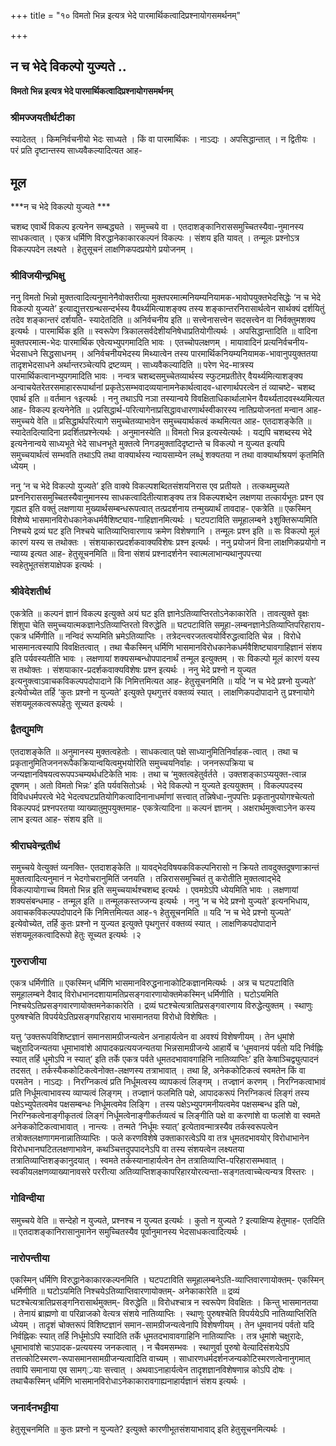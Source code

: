 +++
title = "१० विमतो भिन्न इत्यत्र भेदे पारमार्थिकत्वादिप्रश्नायोगसमर्थनम्"

+++


## न च भेदे विकल्पो युज्यते ..

**विमतो भिन्न इत्यत्र भेदे पारमार्थिकत्वादिप्रश्नायोगसमर्थनम्**

### **श्रीमज्जयतीर्थटीका**

स्यादेतत् । किमनिर्वचनीयो भेदः साध्यते । किं वा पारमार्थिकः । नाऽद्यः । अपसिद्धान्तात् । न द्वितीयः । परं प्रति दृष्टान्तस्य साध्यवैकल्यादित्यत आह-

## **मूल**

***न च भेदे विकल्पो युज्यते ***

चशब्द एवार्थे विकल्प इत्यनेन सम्बद्ध्यते । समुच्चये वा । एतदाशङ्कानिराससमुच्चितस्यैवा-नुमानस्य साधकत्वात् । एकत्र धर्मिणि विरुद्धानेकाकारकल्पनं विकल्पः । संशय इति यावत् । तन्मूलः प्रश्नोऽत्र विकल्पपदेन लक्ष्यते । हेतुसूचनं लाक्षणिकपदप्रयोगे प्रयोजनम् ।

### **श्रीविजयीन्द्रभिक्षु**

ननु विमतो भिन्नो मुक्तत्वादित्यनुमानेनैवोक्तरीत्या मुक्तपरमात्मनियम्यनियामक-भावोपयुक्तभेदसिद्धेः ‘न च भेदे विकल्पो युज्यते’ इत्याद्युत्तरग्रन्थसन्दर्भस्य वैयर्थ्यमित्याशङ्क्य तस्य शङ्कान्तरनिरासार्थत्वेन सार्थक्यं दर्शयितुं तदेव शङ्कान्तरं दर्शयति- स्यादेतदिति ॥ अनिर्वचनीय इति ॥ सत्त्वेनासत्त्वेन सदसत्त्वेन वा निर्वक्तुमशक्य इत्यर्थः । पारमार्थिक इति ॥ स्वरूपेण त्रिकालसर्वदेशीयनिषेधाप्रतियोगीत्यर्थः । अपसिद्धान्तादिति ॥ वादिना मुक्तपरमात्म-भेदः पारमार्थिक एवेत्यभ्युपगमादिति भावः । एतच्चोपलक्षणम् । मायावादिनं प्रत्यनिर्वचनीय-भेदसाधने सिद्धसाधनम् । अनिर्वचनीयभेदस्य मिथ्यात्वेन तस्य पारमार्थिकनियम्यनियामक-भावानुपयुक्ततया तादृशभेदसाधने अर्थान्तरञ्चेत्यपि द्रष्टव्यम् । साध्यवैकल्यादिति ॥ परेण भेद-मात्रस्य पारमार्थिकत्वानभ्युपगमादिति भावः । नन्वत्र चशब्दसमुच्चेतव्यार्थस्य स्फुटमप्रतीतेर् वैयर्थ्यमित्याशङ्क्य अन्वाचयेतरेतरसमाहाररूपार्थानां प्रकृतेऽसम्भवादव्ययानामनेकार्थत्वादव-धारणार्थपरत्वेन तं व्याचष्टे- चशब्द एवार्थ इति ॥ वर्तमान १इत्यर्थः । ननु तथाऽपि नञा तस्यान्वये विवक्षिताधिकार्थालाभेन वैयर्थ्यतादवस्थ्यमित्यत आह- विकल्प इत्यनेनेति ॥ २प्रसिद्धार्थ-परित्यागेनाप्रसिद्धावधारणार्थस्वीकारस्य नातिप्रयोजनतां मन्वान आह- समुच्चये वेति ॥ प्रसिद्धार्थपरित्यागे समुच्चेतव्याभावेन समुच्चयार्थकत्वं कथमित्यत आह- एतदाशङ्केति ॥ स्यादेतदित्यादिना प्रदर्शितप्रश्नेत्यर्थः । अनुमानस्येति ॥ विमतो भिन्न इत्यस्येत्यर्थः । यद्यपि चशब्दस्य भेदे इत्यनेनान्वये साध्यभूते भेदे साधनभूते मुक्तत्वे निगडमुक्तादिदृष्टान्ते च विकल्पो न युज्यत इत्यपि समुच्चयार्थत्वं सम्भवति तथाऽपि तथा वाक्यार्थस्य न्यायसाम्येन लब्धुं शक्यतया न तथा वाक्यार्थाश्रयणं कृतमिति ध्येयम् ।

ननु ‘न च भेदे विकल्पो युज्यते’ इति वाक्ये विकल्पशब्दितसंशयनिरास एव प्रतीयते । तत्कथमुच्यते प्रश्ननिराससमुच्चितस्यैवानुमानस्य साधकत्वादितीत्याशङ्क्य तत्र विकल्पशब्देन लक्षणया तत्कार्यभूतः प्रश्न एव गृह्यत इति वक्तुं लक्षणाया मुख्यार्थसम्बन्धरूपत्वात् तत्प्रदर्शनाय तन्मुख्यार्थं तावदाह- एकत्रेति ॥ एकस्मिन् विशेष्ये भासमानविरोधकानेकधर्मवैशिष्ट्याव-गाहिज्ञानमित्यर्थः । घटपटाविति समूहालम्बने ३शुक्तिरूप्यमिति निश्चये द्रव्यं घट इति निश्चये चातिव्याप्तिवारणाय क्रमेण विशेषणानि । तन्मूलः प्रश्न इति ॥ सः विकल्पो मूलं कारणं यस्य स तथोक्तः । संशयाकारप्रदर्शकवाक्यविशेषः प्रश्न इत्यर्थः । ननु प्रयोजनं विना लाक्षणिकप्रयोगो न न्याय्य इत्यत आह- हेतुसूचनमिति ॥ विना संशयं प्रश्नादर्शनेन स्वात्मलाभान्यथानुपपत्त्या स्वहेतुभूतसंशयाक्षेपक इत्यर्थः ।

### **श्रीवेदेशतीर्थ**

एकत्रेति ॥ कल्पनं ज्ञानं विकल्प इत्युक्ते अयं घट इति ज्ञानेऽतिव्याप्तिरतोऽनेकाकारेति । तावत्युक्ते वृक्षः शिंशुपा चेति समुच्चयात्मकज्ञानेऽतिव्याप्तिरतो विरुद्धेति ॥ घटपटाविति समूहा-लम्बनज्ञानेऽतिव्याप्तिपरिहाराय- एकत्र धर्मिणीति ॥ नन्विदं रूप्यमिति भ्रमेऽतिव्याप्तिः । तत्रेदन्त्वरजतत्वयोर्विरुद्धत्वादिति चेन्न । विरोधे भासमानत्वस्यापि विवक्षितत्वात् । तथा चैकस्मिन् धर्मिणि भासमानविरोधकानेकधर्मवैशिष्ट्यावगाहिज्ञानं संशय इति पर्यवस्यतीति भावः । लक्षणायां शक्यसम्बन्धोपपादनार्थं तन्मूल इत्युक्तम् । सः विकल्पो मूलं कारणं यस्य स तथोक्तः । संशयाकार-प्रदर्शकवाक्यविशेषः प्रश्न इत्यर्थः । ननु भेदे प्रश्नो न युज्यत इत्यनुक्त्वाऽवाचकविकल्पपदोपादाने किं निमित्तमित्यत आह- हेतुसूचनमिति ॥ यदि ‘न च भेदे प्रश्नो युज्यते’ इत्येवोच्येत तर्हि ‘कुतः प्रश्नो न युज्यते’ इत्युक्ते पृथगुत्तरं वक्तव्यं स्यात् । लाक्षणिकपदोपादाने तु प्रश्नायोगे संशयमूलकत्वरूपहेतुः सूच्यत इत्यर्थः ।

### **द्वैतद्युमणि**

एतदाशङ्केति ॥ अनुमानस्य मुक्तत्वहेतोः । साधकत्वात् पक्षे साध्यानुमितिनिर्वाहक-त्वात् । तथा च प्रकृतानुमितिजननरूपैकक्रियान्वयित्वमुभयोरिति समुच्चयनिर्वाहः । जननरूपक्रिया च जन्यज्ञानविषयत्वरूपपञ्चम्यर्थधटिकेति भावः । तथा च ‘मुक्तत्वहेतुर्वर्तते । उक्तशङ्काऽप्ययुक्त-त्वान्न दूषणम् । अतो विमतो भिन्नः’ इति पर्यवसितोऽर्थः । भेदे विकल्पो न युज्यते इत्ययुक्तम् । विकल्पपदस्य विविधधर्मपरत्वे भेदे भेदत्वघटप्रतियोगिकत्वादिनानाधर्माणां सत्त्वात् तन्निषेधा-नुपपत्तिः प्रकृतानुपयोगश्चेत्यतो विकल्पपदं प्रश्नपरतया व्याख्यातुमुपयुक्तमाह- एकत्रेत्यादिना ॥ कल्पनं ज्ञानम् । अक्षरार्थमुक्त्वाऽनेन कस्य लाभ इत्यत आह- संशय इति ॥

### **श्रीराघवेन्द्रतीर्थ**

समुच्चये वेत्युक्तं व्यनक्ति- एतदाशङ्केति ॥ यावद्भेदविषयकविकल्पनिरासो न क्रियते तावदुक्तदूषणाक्रान्तं मुक्तत्वादित्यनुमानं न भेदगोचरानुमितिं जनयति । तन्निराससमुच्चितं तु करोतीति मुक्तत्वाद्भेदे विकल्पायोगाच्च विमतो भिन्न इति समुच्चयार्थश्चशब्द इत्यर्थः । एवमग्रेऽपि ध्येयमिति भावः । लक्षणायां शक्यसंबन्धमाह - तन्मूल इति ॥ तन्मूलकस्तज्जन्य इत्यर्थः । ननु ‘न च भेदे प्रश्नो युज्यते’ इत्यनभिधाय, अवाचकविकल्पपदोपादने किं निमित्तमित्यत आह-१ हेतुसूचनमिति ॥ यदि ‘न च भेदे प्रश्नो युज्यते’ इत्येवोच्येत, तर्हि कुतः प्रश्नो न युज्यत इत्युक्ते पृथगुत्तरं वक्तव्यं स्यात् । लाक्षणिकपदोपादाने संशयमूलकत्वादिरूपो हेतुः सूच्यत इत्यर्थः ।२

### **गुरुराजीया**

एकत्र धर्मिणीति ॥ एकस्मिन् धर्मिणि भासमानविरुद्धनानाकोटिकज्ञानमित्यर्थः । अत्र च घटपटाविति समूहालम्बने दैवाद् विरोधभानदशायामतिप्रसङ्गवारणायोक्तमेकस्मिन् धर्मिणीति । घटोऽयमिति निश्चयेऽतिप्रसङ्गवारणायोक्तमनेकाकारेति । द्रव्यं घटश्चेत्यत्रातिप्रसङ्गवारणाय विरुद्धेत्युक्तम् । स्थाणुः पुरुषश्चेति विपर्ययेऽतिप्रसङ्गपरिहाराय भासमानतया विरोधो विशेषितः ।

यत्तु ‘उक्तरूपविशिष्टज्ञानं समानसामग्रीजन्यत्वेन अनाहार्यत्वेन वा अवश्यं विशेषणीयम् । तेन धूमांशे चक्षुरादिजन्यतया धूमाभावांशे आपादकप्रत्ययजन्यतया भिन्नसामग्रीजन्ये आहार्ये च ‘धूमवानयं पर्वतो यदि निर्वह्निः स्यात् तर्हि धूमोऽपि न स्यात्’ इति तर्के एकत्र पर्वते धूमतदभावावगाहिनि नातिव्याप्तिः’ इति केषाञ्चिद्व्युत्पादनं तदसत् । तर्कस्यैककोटिकत्वेनोक्त-लक्षणस्य तत्राभावात् । तथा हि, अनेककोटिकत्वं स्वमतेन किं वा परमतेन । नाऽद्यः । निरग्निकत्वं प्रति निर्धूमत्वस्य व्यापकत्वं लिङ्गम् । तज्ज्ञानं करणम् । निरग्निकत्वाभावं प्रति निर्धूमत्वाभावस्य व्याप्यत्वं लिङ्गम् । तज्ज्ञानं फलमिति पक्षे, आपादकरूपं निरग्निकत्वं लिङ्गं तस्य पक्षेऽभ्युपेतत्वमेव पक्षसम्बन्धः निर्धूमत्वमेव लिङ्गि । तस्य पक्षेऽभ्युपगमनीयत्वमेव पक्षसम्बन्ध इति पक्षे, निरग्निकत्वेनाङ्गीकृतत्वं लिङ्गं निर्धूमत्वेनाङ्गीकर्तव्यत्वं च लिङ्गीति पक्षे वा करणांशे वा फलांशे वा स्वमते अनेककोटिकत्वाभावात् । नान्त्यः । तन्मते ‘निर्धूमः स्यात्’ इत्येतावन्मात्रस्यैव तर्कस्वरूपत्वेन तत्रोक्तलक्षणागमनान्नातिव्याप्तिः । फले करणविशेषे उक्ताकारत्वेऽपि वा तत्र धूमतदभावयोर् विरोधाभानेन विरोधभानघटितलक्षणाभावेन, कथञ्चित्तदुपपादनेऽपि वा तस्य संशयत्वेन लक्ष्यतया तत्रातिव्याप्तिशङ्कानुदयात् । स्वमते तर्कस्यानाहार्यत्वेन तेन तत्रातिव्याप्ति-परिहारासम्भवात् । स्वकीयलक्षणव्याख्यानावसरे पररीत्या अतिव्याप्तिशङ्कापरिहारयोरत्यन्ता-सङ्गतत्वाच्चेत्यन्यत्र विस्तरः ।

### **गोविन्दीया**

समुच्चये वेति ॥ सन्देहो न युज्यते, प्रश्नश्च न युज्यत इत्यर्थः । कुतो न युज्यते ? इत्याक्षिप्य हेतुमाह- एतदिति ॥ एतदाशङ्कानिरासानुमानेन समुच्चितस्यैव पूर्वानुमानस्य भेदसाधकत्वादित्यर्थः ।

### **नारोपन्तीया**

एकस्मिन् धर्मिणि विरुद्धानेकाकारकल्पनमिति । घटपटाविति समूहालम्बनेऽति-व्याप्तिवारणायोक्तम्- एकस्मिन् धर्मिणीति ॥ घटोऽयमिति निश्चयेऽतिव्याप्तिवारणायोक्तम्- अनेकाकारेति ॥ द्रव्यं घटश्चेत्यत्रातिप्रसङ्गनिरासार्थमुक्तम्- विरुद्धेति ॥ विरोधश्चात्र न स्वरूपेण विवक्षितः । किन्तु भासमानतया । तेनायं ब्राह्मणो वा परिव्राजको वेत्यत्र संशये नातिव्याप्तिः । स्थाणुः पुरुषश्चेति विपर्ययेऽपि नातिव्याप्तिरिति ध्येयम् । तादृशं चोक्तरूपं विशिष्टज्ञानं समान-सामग्रीजन्यत्वेनापि विशेषणीयम् । तेन धूमवानयं पर्वतो यदि निर्वह्निकः स्यात् तर्हि निर्धूमोऽपि स्यादिति तर्के धूमतदभावावगाहिनि नातिव्याप्तिः । तत्र धूमांशे चक्षुरादेः, धूमाभावांशे चाऽपादक-प्रत्ययस्य जनकत्वात् । न चैवमसम्भवः । स्थाणुर्वा पुरुषो वेत्यादिसंशयेऽपि तत्तत्कोटिस्मरण-रूपासमानसामग्रीजन्यत्वादिति वाच्यम् । साधारणधर्मदर्शनजन्यकोटिस्मरणत्वेनानुगमात् तवापि समानाया एव सामग््रयाः सत्त्वात् । अथवाऽनाहार्यत्वेन तादृशज्ञानविशेषणान्न कोऽपि दोषः । तथाचैकस्मिन् धर्मिणि भासमानविरोधाऽनेकाकारावगाह्यनाहार्यज्ञानं संशय इत्यर्थः ।

### **जनार्दनभट्टीया**

हेतुसूचनमिति ॥ कुतः प्रश्नो न युज्यते? इत्युक्ते कारणीभूतसंशयाभावाद् इति हेतुसूचनमित्यर्थः ।



